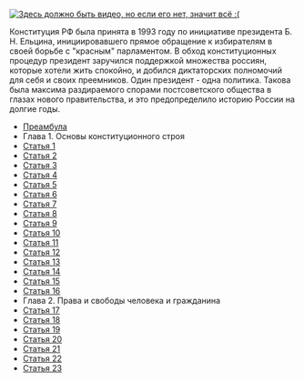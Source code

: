 [![Здесь должно быть видео, но если его нет, значит всё :(](https://i.ytimg.com/vi/FAPwIEWzqJE/maxresdefault.jpg)](https://www.youtube.com/watch?v=FAPwIEWzqJE)

Конституция РФ была принята в 1993 году по инициативе президента Б. Н. Ельцина, инициировавшего прямое обращение к избирателям в своей борьбе с "красным" парламентом. В обход конституционных процедур президент заручился поддержкой множества россиян, которые хотели жить спокойно, и добился диктаторских полномочий для себя и своих преемников. Один президент - одна политика. Такова была максима раздираемого спорами постсоветского общества в глазах нового правительства, и это предопределило историю России на долгие годы.

* [Преамбула](https://lalawland.github.io/eurasia/russia/const/pre)
* Глава 1. Основы конституционного строя
* [Статья 1](https://lalawland.github.io/eurasia/russia/const/art1)
* [Статья 2](https://lalawland.github.io/eurasia/russia/const/art2)
* [Статья 3](https://lalawland.github.io/eurasia/russia/const/art3)
* [Статья 4](https://lalawland.github.io/eurasia/russia/const/art4)
* [Статья 5](https://lalawland.github.io/eurasia/russia/const/art5)
* [Статья 6](https://lalawland.github.io/eurasia/russia/const/art6)
* [Статья 7](https://lalawland.github.io/eurasia/russia/const/art7)
* [Статья 8](https://lalawland.github.io/eurasia/russia/const/art8)
* [Статья 9](https://lalawland.github.io/eurasia/russia/const/art9)
* [Статья 10](https://lalawland.github.io/eurasia/russia/const/art10)
* [Статья 11](https://lalawland.github.io/eurasia/russia/const/art11)
* [Статья 12](https://lalawland.github.io/eurasia/russia/const/art12)
* [Статья 13](https://lalawland.github.io/eurasia/russia/const/art13)
* [Статья 14](https://lalawland.github.io/eurasia/russia/const/art14)
* [Статья 15](https://lalawland.github.io/eurasia/russia/const/art15)
* [Статья 16](https://lalawland.github.io/eurasia/russia/const/art16)
* Глава 2. Права и свободы человека и гражданина
* [Статья 17](https://lalawland.github.io/eurasia/russia/const/art17)
* [Статья 18](https://lalawland.github.io/eurasia/russia/const/art18)
* [Статья 19](https://lalawland.github.io/eurasia/russia/const/art19)
* [Статья 20](https://lalawland.github.io/eurasia/russia/const/art20)
* [Статья 21](https://lalawland.github.io/eurasia/russia/const/art21)
* [Статья 22](https://lalawland.github.io/eurasia/russia/const/art22)
* [Статья 23](https://lalawland.github.io/eurasia/russia/const/art23)

